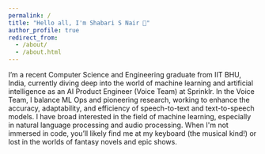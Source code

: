```yaml
---
permalink: /
title: "Hello all, I'm Shabari S Nair 👋"
author_profile: true
redirect_from: 
  - /about/
  - /about.html
---
```

<!-- 
## A bit about myself  🧑🏻‍💻
- 🔭 I recently graduated with a BTech in Computer Science and Engineering from Indian Institute of Technology BHU, India
- ⚡ My interests include Deep Learning, NLP (LLMs), Voice AI systems, Vision Models, and large scale Machine Learning Systems
- 🌲 I am currently working as an AI Product Engineer in the Voice Team at Sprinklr where I engage in both ML Ops and research into the accuracy, generalization, and optimization of speech-to-text and text-to-speech models.
- 🌏 I am experienced in frameworks like Pytorch, as well as microservice management tech like Kubernetes and Docker, having worked on numerous projects to build and deploy scalable and highly optimized AI based solutions for solving real-life problems, especially those in the CXM domain.
- 🌱 I am a quick learner and am always on the lookout for new things to explore in the field of AI/ML, computer science and mathematics.
- 😄 In my free time you can find me at my keyboard (the instrument) or glued to fantasy novels and shows. -->

I’m a recent Computer Science and Engineering graduate from IIT BHU, India, currently diving deep into the world of machine learning and artificial intelligence as an AI Product Engineer (Voice Team) at Sprinklr. In the Voice Team, I balance ML Ops and pioneering research, working to enhance the accuracy, adaptability, and efficiency of speech-to-text and text-to-speech models. I have broad interested in the field of machine learning, especially in natural language processing and audio processing. When I'm not immersed in code, you’ll likely find me at my keyboard (the musical kind!) or lost in the worlds of fantasy novels and epic shows.
